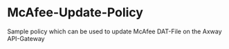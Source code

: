 # McAfee-Update-Policy
Sample policy which can be used to update McAfee DAT-File on the Axway API-Gateway
